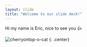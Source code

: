 ```yaml
---
layout: slide
title: "Welcome to our slide deck!"
---
```


Hi my name is Eric, nice to see you 👍

![cherryontop-o-cat](https://octodex.github.com/images/cherryontop-o-cat.png)
{: .center}
